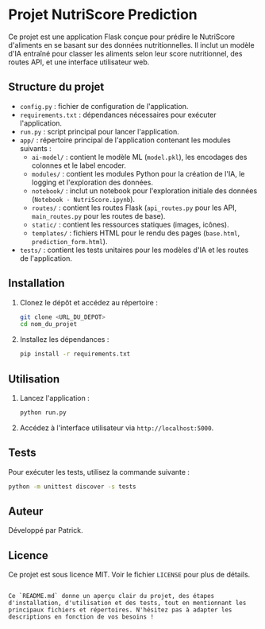 
# Projet NutriScore Prediction

Ce projet est une application Flask conçue pour prédire le NutriScore d'aliments en se basant sur des données nutritionnelles. Il inclut un modèle d'IA entraîné pour classer les aliments selon leur score nutritionnel, des routes API, et une interface utilisateur web.

## Structure du projet

- `config.py` : fichier de configuration de l'application.
- `requirements.txt` : dépendances nécessaires pour exécuter l'application.
- `run.py` : script principal pour lancer l'application.
- `app/` : répertoire principal de l'application contenant les modules suivants :
  - `ai-model/` : contient le modèle ML (`model.pkl`), les encodages des colonnes et le label encoder.
  - `modules/` : contient les modules Python pour la création de l'IA, le logging et l'exploration des données.
  - `notebook/` : inclut un notebook pour l'exploration initiale des données (`Notebook - NutriScore.ipynb`).
  - `routes/` : contient les routes Flask (`api_routes.py` pour les API, `main_routes.py` pour les routes de base).
  - `static/` : contient les ressources statiques (images, icônes).
  - `templates/` : fichiers HTML pour le rendu des pages (`base.html`, `prediction_form.html`).
- `tests/` : contient les tests unitaires pour les modèles d'IA et les routes de l'application.

## Installation

1. Clonez le dépôt et accédez au répertoire :
   ```bash
   git clone <URL_DU_DEPOT>
   cd nom_du_projet
   ```

2. Installez les dépendances :
   ```bash
   pip install -r requirements.txt
   ```

## Utilisation

1. Lancez l'application :
   ```bash
   python run.py
   ```

2. Accédez à l'interface utilisateur via `http://localhost:5000`.

## Tests

Pour exécuter les tests, utilisez la commande suivante :
```bash
python -m unittest discover -s tests
```

## Auteur

Développé par Patrick.

## Licence

Ce projet est sous licence MIT. Voir le fichier `LICENSE` pour plus de détails.
```

Ce `README.md` donne un aperçu clair du projet, des étapes d'installation, d'utilisation et des tests, tout en mentionnant les principaux fichiers et répertoires. N'hésitez pas à adapter les descriptions en fonction de vos besoins !
